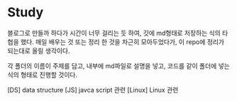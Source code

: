 # Study

블로그로 만들까 하다가 시간이 너무 걸리는 듯 하여, 깃에 md형태로 저장하는 식의 타협을 했다.
매일 배우는 것 또는 정리 한 것을 차근히 모아두었다가, 이 repo에 정리가 되는대로 올릴 생각이다.

각 폴더의 이름이 주제를 담고, 내부에 md파일로 설명을 넣고, 코드를 같이 폴더에 넣는 식의 형태로 진행할 것이다.


[DS] data structure
[JS] javca script 관련
[Linux] Linux 관련

